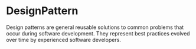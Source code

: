 # DesignPattern

Design patterns are general reusable solutions to common problems that occur during software development. They represent best practices evolved over time by experienced software developers.
